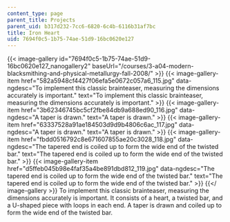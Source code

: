 ```yaml
---
content_type: page
parent_title: Projects
parent_uid: b317d232-7cc6-6820-6c4b-6116b31af7bc
title: Iron Heart
uid: 7694f0c5-1b75-74ae-51d9-16bc0620e127
---
```


{{< image-gallery id="7694f0c5-1b75-74ae-51d9-16bc0620e127_nanogallery2" baseUrl="/courses/3-a04-modern-blacksmithing-and-physical-metallurgy-fall-2008/" >}}
{{< image-gallery-item href="582a5948cf4427f06efa5e0672c057a6_115.jpg" data-ngdesc="To implement this classic brainteaser, measuring the dimensions accurately is important." text="To implement this classic brainteaser, measuring the dimensions accurately is important." >}}
{{< image-gallery-item href="3b62346745bc5cf2fbe84db9a688ed90_116.jpg" data-ngdesc="A taper is drawn." text="A taper is drawn." >}}
{{< image-gallery-item href="63337528a91ae184503d9d9b4806c6ac_117.jpg" data-ngdesc="A taper is drawn." text="A taper is drawn." >}}
{{< image-gallery-item href="fbdd0516792c8e671607855ae20c3028_118.jpg" data-ngdesc="The tapered end is coiled up to form the wide end of the twisted bar." text="The tapered end is coiled up to form the wide end of the twisted bar." >}}
{{< image-gallery-item href="d5ffeb045b98e4faf35a4be891dbd812_119.jpg" data-ngdesc="The tapered end is coiled up to form the wide end of the twisted bar." text="The tapered end is coiled up to form the wide end of the twisted bar." >}}
{{</ image-gallery >}}
To implement this classic brainteaser, measuring the dimensions accurately is important. It consists of a heart, a twisted bar, and a U-shaped piece with loops in each end. A taper is drawn and coiled up to form the wide end of the twisted bar.
